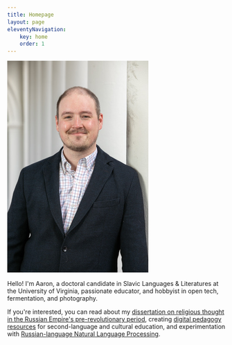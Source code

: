 ```yaml
---
title: Homepage 
layout: page
eleventyNavigation: 
    key: home 
    order: 1
---
```


<div id="indexDiv">
    <img src="img/newself.jpg" style="flex:1;"></img>
    <div style="flex:2;">
        <p>Hello! I'm Aaron, a doctoral candidate in Slavic Languages & Literatures at the University of Virginia, passionate educator, and hobbyist in open tech, fermentation, and photography.</p> 
        <p>If you're interested, you can read about my <a href="/research.html">dissertation on religious thought in the Russian Empire's pre-revolutionary period</a>, creating <a href="/pedagogy.html">digital pedagogy resources</a> for second-language and cultural education, and experimentation with <a href="/research.html">Russian-language Natural Language Processing</a>.</p>
    </div>
</div>